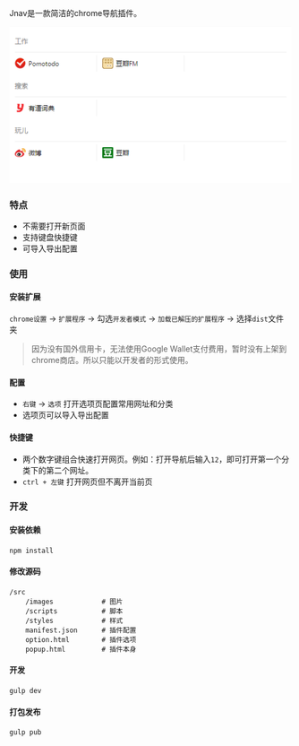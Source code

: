Jnav是一款简洁的chrome导航插件。

![Alt text](https://raw.githubusercontent.com/JeremyFan/Jnav/master/doc-matter/jnav.png "Jnav截图")

### 特点

- 不需要打开新页面
- 支持键盘快捷键
- 可导入导出配置

### 使用

#### 安装扩展

`chrome设置` → `扩展程序` → 勾选`开发者模式` → `加载已解压的扩展程序` → 选择`dist`文件夹

> 因为没有国外信用卡，无法使用Google Wallet支付费用，暂时没有上架到chrome商店。所以只能以开发者的形式使用。

#### 配置

- `右键` → `选项` 打开选项页配置常用网址和分类
- 选项页可以导入导出配置

#### 快捷键

- 两个数字键组合快速打开网页。例如：打开导航后输入`12`，即可打开第一个分类下的第二个网址。
- `ctrl + 左键` 打开网页但不离开当前页

### 开发

#### 安装依赖

```
npm install
```

#### 修改源码

```
/src
	/images            # 图片
	/scripts           # 脚本
	/styles            # 样式
	manifest.json      # 插件配置
	option.html        # 插件选项
	popup.html         # 插件本身
```

#### 开发
```
gulp dev
```
#### 打包发布
```
gulp pub
```
